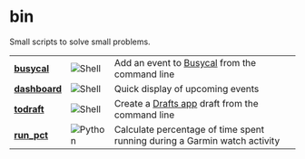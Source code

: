 # bin
Small scripts to solve small problems.

| | | |
| --- | --- | --- |
| [**busycal**](https://github.com/pete-kelly/bin/blob/main/busycal) | ![Shell](https://img.shields.io/badge/Shell-4EAA25?&style=plastic&logo=gnu-bash&logoColor=white)  |  Add an event to [Busycal](https://busymac.com/) from the command line |
| [**dashboard**](https://github.com/pete-kelly/bin/blob/main/dashboard) | ![Shell](https://img.shields.io/badge/Shell-4EAA25?&style=plastic&logo=gnu-bash&logoColor=white)  |  Quick display of upcoming events |
| [**todraft**](https://github.com/pete-kelly/bin/blob/main/todraft) | ![Shell](https://img.shields.io/badge/Shell-4EAA25?&style=plastic&logo=gnu-bash&logoColor=white)  |  Create a [Drafts app](https://getdrafts.com/) draft from the command line |
| [**run_pct**](https://github.com/pete-kelly/tree/main/run_pct) | ![Python](https://img.shields.io/badge/python-%233670A0?style=for-the-badge&logo=python&logoColor=ffdd54) | Calculate percentage of time spent running during a Garmin watch activity |